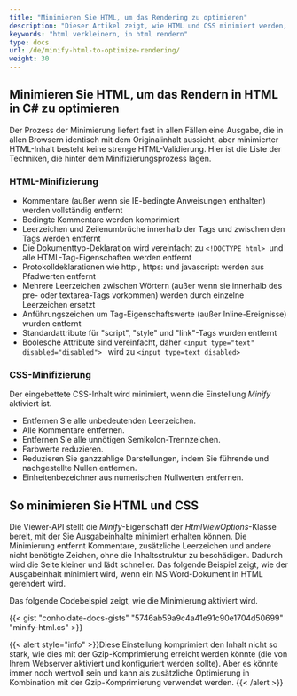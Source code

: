 ```yaml
---
title: "Minimieren Sie HTML, um das Rendering zu optimieren"
description: "Dieser Artikel zeigt, wie HTML und CSS minimiert werden, wenn Dokumente in HTML gerendert werden."
keywords: "html verkleinern, in html rendern"
type: docs
url: /de/minify-html-to-optimize-rendering/
weight: 30
---
```



## Minimieren Sie HTML, um das Rendern in HTML in C# zu optimieren

Der Prozess der Minimierung liefert fast in allen Fällen eine Ausgabe, die in allen Browsern identisch mit dem Originalinhalt aussieht, aber minimierter HTML-Inhalt besteht keine strenge HTML-Validierung. Hier ist die Liste der Techniken, die hinter dem Minifizierungsprozess lagen.

### HTML-Minifizierung

* Kommentare (außer wenn sie IE-bedingte Anweisungen enthalten) werden vollständig entfernt
* Bedingte Kommentare werden komprimiert
* Leerzeichen und Zeilenumbrüche innerhalb der Tags und zwischen den Tags werden entfernt
* Die Dokumenttyp-Deklaration wird vereinfacht zu `<!DOCTYPE html> `und alle HTML-Tag-Eigenschaften werden entfernt
* Protokolldeklarationen wie http:, https: und javascript: werden aus Pfadwerten entfernt
* Mehrere Leerzeichen zwischen Wörtern (außer wenn sie innerhalb des pre- oder textarea-Tags vorkommen) werden durch einzelne Leerzeichen ersetzt
* Anführungszeichen um Tag-Eigenschaftswerte (außer Inline-Ereignisse) wurden entfernt
* Standardattribute für "script", "style" und "link"-Tags wurden entfernt
* Boolesche Attribute sind vereinfacht, daher `<input type="text" disabled="disabled"> ` wird zu `<input type=text disabled> `

### CSS-Minifizierung

Der eingebettete CSS-Inhalt wird minimiert, wenn die Einstellung *Minify* aktiviert ist.

* Entfernen Sie alle unbedeutenden Leerzeichen.
* Alle Kommentare entfernen.
* Entfernen Sie alle unnötigen Semikolon-Trennzeichen.
* Farbwerte reduzieren.
* Reduzieren Sie ganzzahlige Darstellungen, indem Sie führende und nachgestellte Nullen entfernen.
* Einheitenbezeichner aus numerischen Nullwerten entfernen.

## So minimieren Sie HTML und CSS

Die Viewer-API stellt die *Minify*-Eigenschaft der *HtmlViewOptions*-Klasse bereit, mit der Sie Ausgabeinhalte minimiert erhalten können. Die Minimierung entfernt Kommentare, zusätzliche Leerzeichen und andere nicht benötigte Zeichen, ohne die Inhaltsstruktur zu beschädigen. Dadurch wird die Seite kleiner und lädt schneller. Das folgende Beispiel zeigt, wie der Ausgabeinhalt minimiert wird, wenn ein MS Word-Dokument in HTML gerendert wird.

Das folgende Codebeispiel zeigt, wie die Minimierung aktiviert wird.

{{< gist "conholdate-docs-gists" "5746ab59a9c4a41e91c90e1704d50699" "minify-html.cs" >}}

{{< alert style="info" >}}Diese Einstellung komprimiert den Inhalt nicht so stark, wie dies mit der Gzip-Komprimierung erreicht werden könnte (die von Ihrem Webserver aktiviert und konfiguriert werden sollte). Aber es könnte immer noch wertvoll sein und kann als zusätzliche Optimierung in Kombination mit der Gzip-Komprimierung verwendet werden. 
{{< /alert >}}







